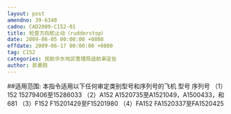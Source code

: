 ```yaml
---
layout: post
amendno: 39-6348
cadno: CAD2009-C152-01
title: 检查方向舵止动（rudderstop）
date: 2009-06-05 00:00:00 +0800
effdate: 2009-06-17 00:00:00 +0800
tag: C152
categories: 民航华东地区管理局适航审定处
author: 郭勇刚
---
```


##适用范围:
本指令适用以下任何审定类别型号和序列号的飞机
型号  序列号
（1）152  15279406至15286033
（2）A152  A1520735至A1521049，A1500433，和681
（3）F152  F15201429至F15201980
（4）FA152  FA1520337至FA1520425

